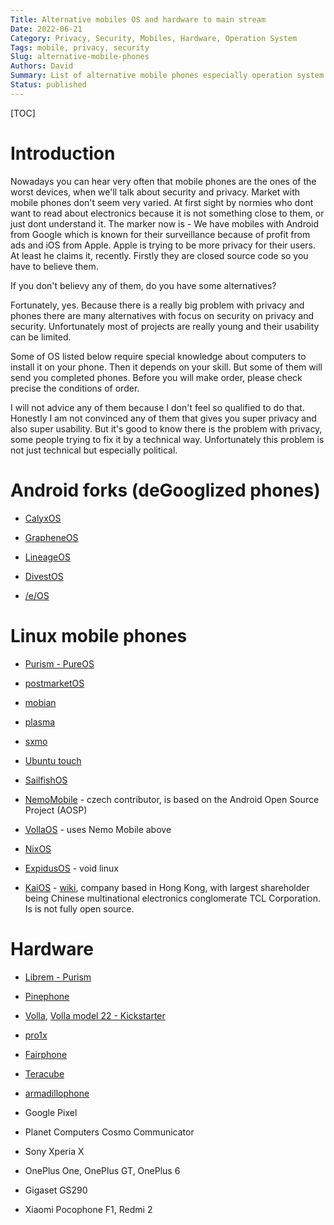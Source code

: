 ```yaml
---
Title: Alternative mobiles OS and hardware to main stream
Date: 2022-06-21
Category: Privacy, Security, Mobiles, Hardware, Operation System
Tags: mobile, privacy, security
Slug: alternative-mobile-phones
Authors: David
Summary: List of alternative mobile phones especially operation system to not be stuck just in Android or iOS
Status: published
---
```


[TOC]

# Introduction
Nowadays you can hear very often that mobile phones are the ones of the
worst devices, when we'll talk about security and privacy.
Market with mobile phones don't seem very varied. At first sight by normies who
dont want to read about electronics because it is not something close to them,
or just dont understand it.
The marker now is - We have mobiles with Android from Google which is known
for their surveillance because of profit from ads and iOS from Apple.
Apple is trying to be more privacy for their users. At least he claims it, recently.
Firstly they are closed source code so you have to believe them.

If you don't believy any of them, do you have some alternatives?

Fortunately, yes. Because there is a really big problem with privacy and phones
there are many alternatives with focus on security on privacy and security.
Unfortunately most of projects are really young and their usability can be limited.

Some of OS listed below require special knowledge about computers to install it
on your phone. Then it depends on your skill. But some of them will send you
completed phones. Before you will make order, please check precise the conditions
of order.

I will not advice any of them because I don't feel so qualified to do that.
Honestly I am not convinced any of them that gives you super privacy and also
super usability. But it's good to know there is the problem with privacy,
some people trying to fix it by a technical way.
Unfortunately this problem is not just technical but especially political.

# Android forks (deGooglized phones)

* [CalyxOS](https://calyxos.org/)

* [GrapheneOS](https://grapheneos.org/)

* [LineageOS](https://lineageos.org/)

* [DivestOS](https://divestos.org/)

* [/e/OS](https://e.foundation/)


# Linux mobile phones

* [Purism - PureOS](https://puri.sm/)

* [postmarketOS](https://postmarketos.org/)

* [mobian](https://mobian-project.org/)

* [plasma](https://plasma-mobile.org/)

* [sxmo](https://sxmo.org/)

* [Ubuntu touch](https://ubuntu-touch.io/)

* [SailfishOS](https://sailfishos.org/)

* [NemoMobile](https://nemomobile.net/) - czech contributor, is based on the Android Open Source Project (AOSP)

* [VollaOS](https://volla.online/en/index.html) - uses Nemo Mobile above

* [NixOS](https://mobile.nixos.org/)

* [ExpidusOS](https://expidusos.com/) - void linux

* [KaiOS](https://www.kaiostech.com/) - [wiki](https://en.wikipedia.org/wiki/KaiOS), company based in Hong Kong, with largest shareholder being Chinese multinational electronics conglomerate TCL Corporation. Is is not fully open source.


# Hardware

* [Librem - Purism](https://puri.sm/)

* [Pinephone](https://www.pine64.org/pinephone/)

* [Volla](https://volla.online/en/index.html), [Volla model 22 - Kickstarter](https://www.kickstarter.com/projects/volla/volla-phone-22-the-beauty-of-freedom)

* [pro1x](https://www.fxtec.com/pro1x)

* [Fairphone](https://www.fairphone.com/en/)

* [Teracube](https://myteracube.com/)

* [armadillophone](https://armadillophone.com/)

* Google Pixel

* Planet Computers Cosmo Communicator

* Sony Xperia X

* OnePlus One, OnePlus GT, OnePlus 6

* Gigaset GS290

* Xiaomi Pocophone F1, Redmi 2

